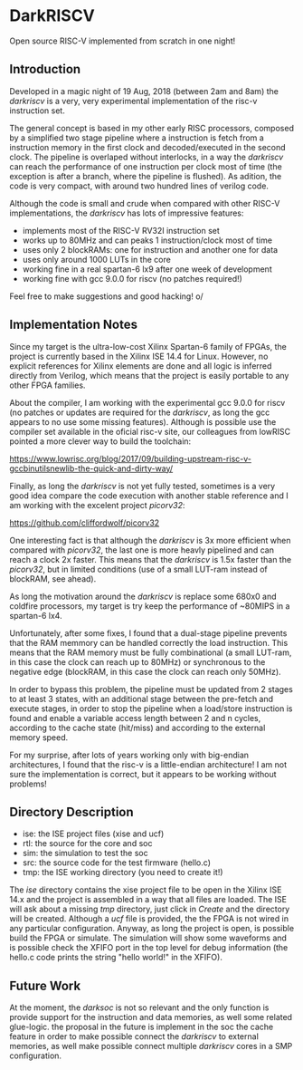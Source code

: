 # DarkRISCV
Open source RISC-V implemented from scratch in one night!

## Introduction

Developed in a magic night of 19 Aug, 2018 (between 2am and 8am) the *darkriscv* 
is a very, very experimental implementation of the risc-v instruction set. 

The general concept is based in my other early RISC processors, composed by a 
simplified two stage pipeline where a instruction is fetch from a instruction memory
in the first clock and decoded/executed in the second clock. The pipeline is
overlaped without interlocks, in a way the *darkriscv* can reach the performance of one 
instruction per clock most of time (the exception is after a branch, where
the pipeline is flushed). As adition, the code is very compact, with around two 
hundred lines of verilog code.

Although the code is small and crude when compared with other RISC-V implementations, 
the *darkriscv* has lots of impressive features:

- implements most of the RISC-V RV32I instruction set
- works up to 80MHz and can peaks 1 instruction/clock most of time
- uses only 2 blockRAMs: one for instruction and another one for data
- uses only around 1000 LUTs in the core
- working fine in a real spartan-6 lx9 after one week of development
- working fine with gcc 9.0.0 for riscv (no patches required!)

Feel free to make suggestions and good hacking! o/

## Implementation Notes

Since my target is the ultra-low-cost Xilinx Spartan-6 family of FPGAs, the project 
is currently based in the Xilinx ISE 14.4 for Linux. However, no explicit references for 
Xilinx elements are done and all logic is inferred directly from Verilog, which means
that the project is easily portable to any other FPGA families.

About the compiler, I am working with the experimental gcc 9.0.0 for riscv (no patches or
updates are required for the *darkriscv*, as long the gcc appears to no use some missing
features). Although is possible use the compiler set available in the oficial risc-v site, 
our colleagues from lowRISC pointed a more clever way to build the toolchain:

https://www.lowrisc.org/blog/2017/09/building-upstream-risc-v-gccbinutilsnewlib-the-quick-and-dirty-way/

Finally, as long the *darkriscv* is not yet fully tested, sometimes is a
very good idea compare the code execution with another stable reference and
I am working with the excelent project *picorv32*:

https://github.com/cliffordwolf/picorv32

One interesting fact is that although the *darkriscv* is 3x more efficient when compared
with *picorv32*, the last one is more heavly pipelined and can reach a clock
2x faster. This means that the *darkriscv* is 1.5x faster than the *picorv32*, but 
in limited conditions (use of a small LUT-ram instead of blockRAM, see ahead).

As long the motivation around the *darkriscv* is replace some 680x0 and coldfire 
processors, my target is try keep the performance of ~80MIPS in a spartan-6 lx4.

Unfortunately, after some fixes, I found that a dual-stage pipeline prevents
that the RAM memmory can be handled correctly the load instruction. This
means that the RAM memory must be fully combinational (a small LUT-ram, in this case the 
clock can reach up to 80MHz) or synchronous to the  negative edge (blockRAM, in this case
the clock can reach only 50MHz). 

In order to bypass this problem, the pipeline must be updated from 2 stages
to at least 3 states, with an additional stage between the pre-fetch and
execute stages, in order to stop the pipeline when a load/store instruction
is found and enable a variable access length between 2 and n cycles, according
to the cache state (hit/miss) and according to the external memory speed.

For my surprise, after lots of years working only with big-endian architectures, I found 
that the risc-v is a little-endian architecture! I am not sure the implementation is correct, 
but it appears to be working without problems!

## Directory Description

- ise: the ISE project files (xise and ucf)
- rtl: the source for the core and soc
- sim: the simulation to test the soc
- src: the source code for the test firmware (hello.c)
- tmp: the ISE working directory (you need to create it!)

The *ise* directory contains the xise project file to be open in the Xilinx ISE 14.x 
and  the project is assembled in a way that all files are loaded. The ISE will ask about
a missing *tmp* directory, just click in *Create* and the directory will be created. 
Although a *ucf* file is provided, the the FPGA is not wired in any particular configuration. 
Anyway, as long the project is open, is possible build the FPGA or simulate. The simulation
will show some waveforms and is possible check the XFIFO port in the top level for
debug information (the hello.c code prints the string "hello world!" in the XFIFO).

## Future Work

At the moment, the *darksoc* is not so relevant and the only function is
provide support for the instruction and data memories, as well some related
glue-logic. the proposal in the future is implement in the soc the cache feature
in order to make possible connect the *darkriscv* to external memories, as well
make possible connect multiple *darkriscv* cores in a SMP configuration.
